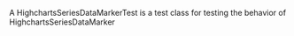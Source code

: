 A HighchartsSeriesDataMarkerTest is a test class for testing the behavior of HighchartsSeriesDataMarker